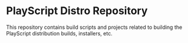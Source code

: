 PlayScript Distro Repository
============================

This repository contains build scripts and projects related to building the PlayScript distribution builds, installers, etc.

